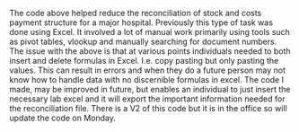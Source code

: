  
The code above helped reduce the reconciliation of stock and costs payment structure for a major hospital. 
Previously this type of task was done using Excel. 
It involved a lot of manual work primarily using tools such as pivot tables, vlookup and manually searching for document numbers. 
The issue with the above is that at various points individuals needed to both insert and delete formulas in Excel. 
I.e. copy pasting but only pasting the values. 
This can result in errors and when they do a future person may not know how to handle data with no discernible formulas in excel. 
The code I made, may be improved in future, but enables an individual to just insert the necessary lab excel and it will export the important information needed for the reconciliation file. 
There is a V2 of this code but it is in the office so will update the code on Monday. 
